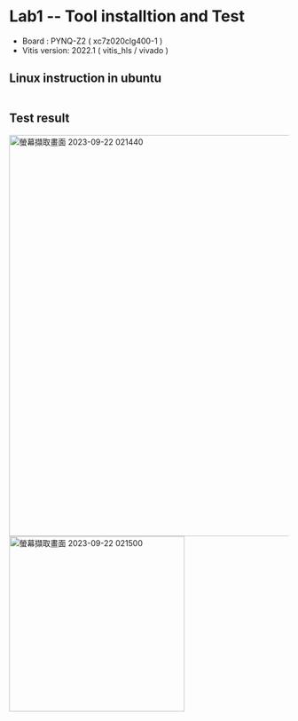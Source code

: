 # Lab1 -- Tool installtion and Test

* Board : PYNQ-Z2 ( xc7z020clg400-1 )
* Vitis version: 2022.1 ( vitis_hls / vivado )

## Linux instruction in ubuntu
```

```

## Test result 

<img width="723" alt="螢幕擷取畫面 2023-09-22 021440" src="https://github.com/WadeeeL/WadeLien_SOC_LAB/assets/134760983/1af5fc55-7fd7-40a4-899b-8d669dbd4616">
<img width="316" alt="螢幕擷取畫面 2023-09-22 021500" src="https://github.com/WadeeeL/WadeLien_SOC_LAB/assets/134760983/ca7b3533-783d-49fd-82cf-48c4c1f29ee6">

